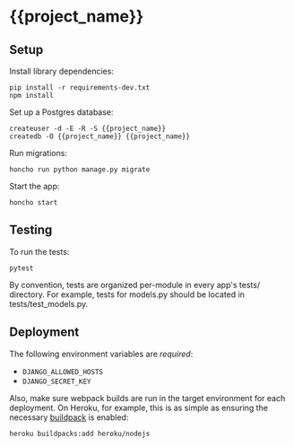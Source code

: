 # {{project_name}}

## Setup

Install library dependencies:

```
pip install -r requirements-dev.txt
npm install
```

Set up a Postgres database:

```
createuser -d -E -R -S {{project_name}}
createdb -O {{project_name}} {{project_name}}
```

Run migrations:

```
honcho run python manage.py migrate
```

Start the app:

```
honcho start
```

## Testing

To run the tests:

```
pytest
```

By convention, tests are organized per-module in every app's tests/ directory.
For example, tests for models.py should be located in tests/test_models.py.

## Deployment

The following environment variables are *required*:

- `DJANGO_ALLOWED_HOSTS`
- `DJANGO_SECRET_KEY`

Also, make sure webpack builds are run in the target environment for each
deployment. On Heroku, for example, this is as simple as ensuring the necessary
[buildpack][1] is enabled:

```
heroku buildpacks:add heroku/nodejs
```

[1]: https://devcenter.heroku.com/articles/using-multiple-buildpacks-for-an-app
